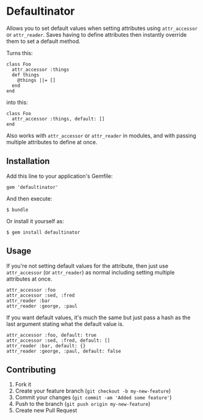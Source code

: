 # Defaultinator

Allows you to set default values when setting attributes using `attr_accessor` or `attr_reader`. Saves having to define attributes then instantly override them to set a default method.

Turns this:

    class Foo
      attr_accessor :things
      def things
        @things ||= []
      end
    end

into this:

    class Foo
      attr_accessor :things, default: []
    end

Also works with `attr_accessor` or `attr_reader` in modules, and with passing multiple attributes to define at once.

## Installation

Add this line to your application's Gemfile:

    gem 'defaultinator'

And then execute:

    $ bundle

Or install it yourself as:

    $ gem install defaultinator

## Usage

If you're not setting default values for the attribute, then just use `attr_accessor` (or `attr_reader`) as normal including setting multiple attributes at once.

    attr_accessor :foo
    attr_accessor :sed, :fred
    attr_reader :bar
    attr_reader :george, :paul

If you want default values, it's much the same but just pass a hash as the last argument stating what the default value is.

    attr_accessor :foo, default: true
    attr_accessor :sed, :fred, default: []
    attr_reader :bar, default: {}
    attr_reader :george, :paul, default: false

## Contributing

1. Fork it
2. Create your feature branch (`git checkout -b my-new-feature`)
3. Commit your changes (`git commit -am 'Added some feature'`)
4. Push to the branch (`git push origin my-new-feature`)
5. Create new Pull Request
